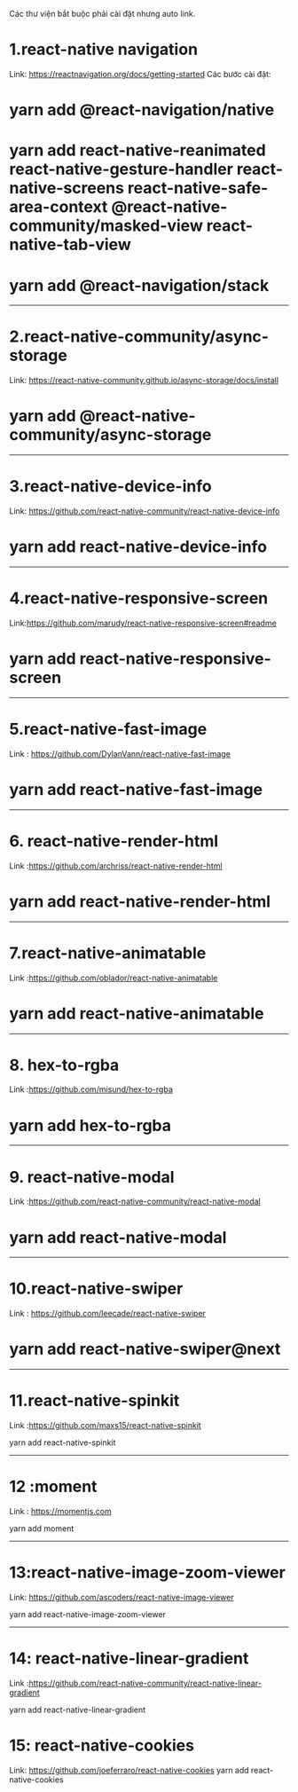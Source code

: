 Các thư viện bắt buộc phải cài đặt nhưng auto link.

# 1.react-native navigation

Link: https://reactnavigation.org/docs/getting-started
Các bước cài đặt:

# yarn add @react-navigation/native

# yarn add react-native-reanimated react-native-gesture-handler react-native-screens react-native-safe-area-context @react-native-community/masked-view react-native-tab-view

# yarn add @react-navigation/stack

---

# 2.react-native-community/async-storage

Link: https://react-native-community.github.io/async-storage/docs/install

# yarn add @react-native-community/async-storage

---

# 3.react-native-device-info

Link: https://github.com/react-native-community/react-native-device-info

# yarn add react-native-device-info

---

# 4.react-native-responsive-screen

Link:https://github.com/marudy/react-native-responsive-screen#readme

# yarn add react-native-responsive-screen

---

# 5.react-native-fast-image

Link : https://github.com/DylanVann/react-native-fast-image

# yarn add react-native-fast-image

---

# 6. react-native-render-html

Link :https://github.com/archriss/react-native-render-html

# yarn add react-native-render-html

---

# 7.react-native-animatable

Link :https://github.com/oblador/react-native-animatable

# yarn add react-native-animatable

---

# 8. hex-to-rgba

Link :https://github.com/misund/hex-to-rgba

# yarn add hex-to-rgba

---

# 9. react-native-modal

Link :https://github.com/react-native-community/react-native-modal

# yarn add react-native-modal

---

# 10.react-native-swiper

Link : https://github.com/leecade/react-native-swiper

# yarn add react-native-swiper@next

---

# 11.react-native-spinkit

Link :https://github.com/maxs15/react-native-spinkit

yarn add react-native-spinkit

---

# 12 :moment

Link : https://momentjs.com

yarn add moment

---

# 13:react-native-image-zoom-viewer

Link: https://github.com/ascoders/react-native-image-viewer

yarn add react-native-image-zoom-viewer

---

# 14: react-native-linear-gradient

Link :https://github.com/react-native-community/react-native-linear-gradient

yarn add react-native-linear-gradient

# 15: react-native-cookies
Link: https://github.com/joeferraro/react-native-cookies
yarn add react-native-cookies
